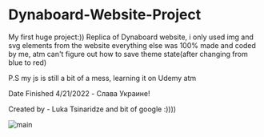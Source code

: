# Dynaboard-Website-Project

My first huge project:)) Replica of Dynaboard website, i only used img and svg elements from the website everything
else was 100% made and coded by me, atm can't figure out how to save theme state(after changing from blue to red)

P.S my js is still a bit of a mess, learning it on Udemy atm

Date Finished 4/21/2022 - Слава Украине!

Created by - Luka Tsinaridze and bit of google :))))

<!-- WEBSITE PHOTOS -->
<!-- MAIN PAGE -->
![main](https://user-images.githubusercontent.com/100978682/164455680-195a1bc8-0e37-4fc4-b0c7-c46ed92e0d95.jpg)
